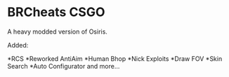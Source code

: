 # BRCheats CSGO
A heavy modded version of Osiris.

Added:

*RCS
*Reworked AntiAim
*Human Bhop
*Nick Exploits
*Draw FOV
*Skin Search
*Auto Configurator
and more...
